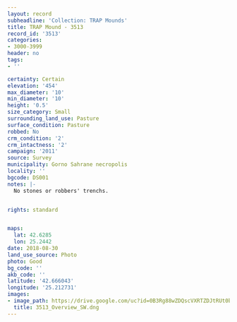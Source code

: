 ```yaml
---
layout: record
subheadline: 'Collection: TRAP Mounds'
title: TRAP Mound - 3513
record_id: '3513'
categories:
- 3000-3999
header: no
tags:
- ''

certainty: Certain
elevation: '454'
max_diameter: '10'
min_diameter: '10'
height: '0.5'
size_category: Small
surrounding_land_use: Pasture
surface_condition: Pasture
robbed: No
crm_condition: '2'
crm_intactness: '2'
campaign: '2011'
source: Survey
municipality: Gorno Sahrane necropolis
locality: ''
bgcode: DS001
notes: |-
  No stones or robbers' trenchs.


rights: standard


maps:
  lat: 42.6285
  lon: 25.2442
date: 2018-08-30
land_use_source: Photo
photo: Good
bg_code: ''
akb_code: ''
latitude: '42.666043'
longitude: '25.212731'
images:
- image_path: https://drive.google.com/uc?id=0B3Rg88wZDQscVXRTZDJtRUt0b00
  title: 3513_Overview_SW.dng
---
```


